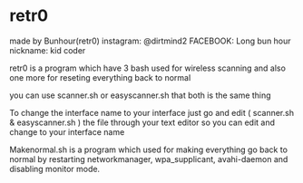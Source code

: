 # retr0

made by Bunhour(retr0)
instagram: @dirtmind2
FACEBOOK: Long bun hour 
nickname: kid coder

retr0 is a program which have 3 bash used for wireless scanning and also one more for reseting everything back to normal

you can use scanner.sh or easyscanner.sh that both is the same thing

To change the interface name to your interface just go and edit ( scanner.sh & easyscanner.sh ) the file through your text editor so you can edit and change to your interface name

Makenormal.sh is a program which used for making everything go back to normal by restarting networkmanager, wpa_supplicant, avahi-daemon and disabling monitor mode.
